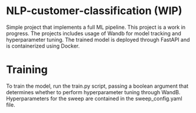 # NLP-customer-classification (WIP)
 
Simple project that implements a full ML pipeline. This project is a work in progress.
The projects includes usage of Wandb for model tracking and hyperparameter tuning. The trained model is deployed through FastAPI and is containerized using Docker. 

# Training

To train the model, run the train.py script, passing a boolean argument that determines whether to perform hyperparameter tuning through WandB. Hyperparameters for the sweep are contained in the sweep_config.yaml file.
